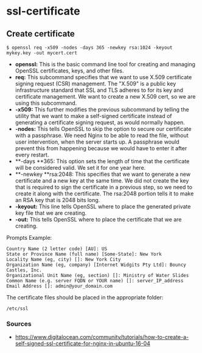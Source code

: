 # ssl-certificate

## Create certificate

```
$ openssl req -­x509 -nodes -­days 365 -­newkey rsa:1024 -­keyout mykey.key -­out mycert.cert
```

- **openssl:** This is the basic command line tool for creating and managing OpenSSL certificates, keys, and other files.
- **req:** This subcommand specifies that we want to use X.509 certificate signing request (CSR) management. The "X.509" is a public key infrastructure standard that SSL and TLS adheres to for its key and certificate management. We want to create a new X.509 cert, so we are using this subcommand.
- **-x509:** This further modifies the previous subcommand by telling the utility that we want to make a self-signed certificate instead of generating a certificate signing request, as would normally happen.
- **-nodes:** This tells OpenSSL to skip the option to secure our certificate with a passphrase. We need Nginx to be able to read the file, without user intervention, when the server starts up. A passphrase would prevent this from happening because we would have to enter it after every restart.
- **-days **365: This option sets the length of time that the certificate will be considered valid. We set it for one year here.
- **-newkey **rsa:2048: This specifies that we want to generate a new certificate and a new key at the same time. We did not create the key that is required to sign the certificate in a previous step, so we need to create it along with the certificate. The rsa:2048 portion tells it to make an RSA key that is 2048 bits long.
- **-keyout:** This line tells OpenSSL where to place the generated private key file that we are creating.
- **-out:** This tells OpenSSL where to place the certificate that we are creating.

Prompts Example:

```shell
Country Name (2 letter code) [AU]: US
State or Province Name (full name) [Some-State]: New York
Locality Name (eg, city) []: New York City
Organization Name (eg, company) [Internet Widgits Pty Ltd]: Bouncy Castles, Inc.
Organizational Unit Name (eg, section) []: Ministry of Water Slides
Common Name (e.g. server FQDN or YOUR name) []: server_IP_address
Email Address []: admin@your_domain.com
```

The certificate files should be placed in the appropriate folder:

```/etc/ssl```

### Sources

- https://www.digitalocean.com/community/tutorials/how-to-create-a-self-signed-ssl-certificate-for-nginx-in-ubuntu-16-04
